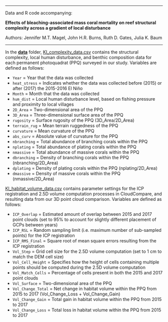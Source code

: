 ****

Data and R code accompanying:

**Effects of bleaching-associated mass coral mortality on reef structural complexity across a gradient of local disturbance**

Authors: Jennifer M.T. Magel, John H.R. Burns, Ruth D. Gates, Julia K. Baum

****

In the **[data](data/)** folder, [KI_complexity_data.csv](data/KI_complexity_data.csv) contains the structural complexity, local human disturbance, and benthic composition data for each permanent photoquadrat (PPQ) surveyed in our study. Variables are defined as follows:

* ```Year``` = Year that the data was collected
* ```heat_stress``` = Indicates whether the data was collected before (2015) or after (2017) the 2015-2016 El Niño
* ```Month``` = Month that the data was collected
* ```hum_dist``` = Local human disturbance level, based on fishing pressure and proximity to local villages
* ```2D_Area``` = Two-dimensional area of the PPQ
* ```3D_Area``` = Three-dimensional surface area of the PPQ
* ```rugosity``` = Surface rugosity of the PPQ (3D_Area/2D_Area)
* ```terrain_rug``` = Mean terrain ruggedness of the PPQ
* ```curvature``` = Mean curvature of the PPQ
* ```abs_curv``` = Absolute value of curvature for the PPQ
* ```nbranching``` = Total abundance of branching corals within the PPQ
* ```nplating``` = Total abundance of plating corals within the PPQ
* ```nmassive``` = Total abundance of massive corals within the PPQ
* ```dbranching``` = Density of branching corals within the PPQ (nbranching/2D_Area)
* ```dplating``` = Density of plating corals within the PPQ (nplating/2D_Area)
* ```dmassive``` = Density of massive corals within the PPQ (nmassive/2D_Area)

[KI_habitat_volume_data.csv](data/KI_habitat_volune_data.csv) contains parameter settings for the ICP registration and 2.5D volume computation processes in CloudCompare, and resulting data from our 3D point cloud comparison. Variables are defined as follows:

* ```ICP_Overlap``` = Estimated amount of overlap between 2015 and 2017 point clouds (set to 95% to account for slightly different placement of GCPs between years)
* ```ICP_RSL``` = Random sampling limit (i.e. maximum number of sub-sampled points) for the ICP registration
* ```ICP_RMS_Final``` = Square root of mean square errors resulting from the ICP registration
* ```Vol_Step``` = Grid cell size for the 2.5D volume computation (set to 1 cm to match the DEM cell size)
* ```Vol_Cell_Height``` = Specifies how the height of cells containing multiple points should be computed during the 2.5D volume computation
* ```Vol_Match_Cells``` = Percentage of cells present in both the 2015 and 2017 point clouds
* ```Vol_Surface``` = Two-dimensional area of the PPQ
* ```Vol_Change_Total``` = Net change in habitat volume within the PPQ from 2015 to 2017 (Vol_Change_Loss + Vol_Change_Gain)
* ```Vol_Change_Gain``` = Total gain in habitat volume within the PPQ from 2015 to 2017
* ```Vol_Change_Loss``` = Total loss in habitat volume within the PPQ from 2015 to 2017
